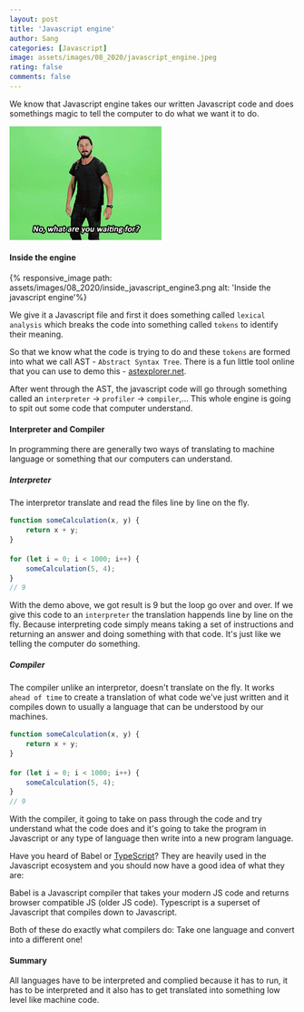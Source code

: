 ```yaml
---
layout: post
title: 'Javascript engine'
author: Sang
categories: [Javascript]
image: assets/images/08_2020/javascript_engine.jpeg
rating: false
comments: false
---
```


We know that Javascript engine takes our written Javascript code and does somethings magic to tell the computer to do what we want it to do.

![Just do it](/assets/images/08_2020/just_do_it.gif)

#### Inside the engine

{% responsive_image path: assets/images/08_2020/inside_javascript_engine3.png alt: 'Inside the javascript engine'%}

We give it a Javascript file and first it does something called `lexical analysis` which breaks the code into something called `tokens` to identify their meaning.

So that we know what the code is trying to do and these `tokens` are formed into what we call AST - `Abstract Syntax Tree`. There is a fun little tool online that you can use to demo this - [astexplorer.net](https://astexplorer.net/).

After went through the AST, the javascript code will go through something called an `interpreter` -> `profiler` -> `compiler`,... This whole engine is going to spit out some code that computer understand.

#### Interpreter and Compiler

In programming there are generally two ways of translating to machine language or something that our computers can understand.

##### Interpreter

The interpretor translate and read the files line by line on the fly.

```javascript
function someCalculation(x, y) {
	return x + y;
}

for (let i = 0; i < 1000; i++) {
	someCalculation(5, 4);
}
// 9
```

With the demo above, we got result is 9 but the loop go over and over. If we give this code to an `interpreter` the translation happends line by line on the fly. Because interpreting code simply means taking a set of instructions and returning an answer and doing something with that code. It's just like we telling the computer do something.

##### Compiler

The compiler unlike an interpretor, doesn't translate on the fly. It works `ahead of time` to create a translation of what code we've just written and it compiles down to usually a language that can be understood by our machines.

```javascript
function someCalculation(x, y) {
	return x + y;
}

for (let i = 0; i < 1000; i++) {
	someCalculation(5, 4);
}
// 9
```

With the compiler, it going to take on pass through the code and try understand what the code does and it's going to take the program in Javascript or any type of language then write into a new program language.

Have you heard of Babel or [TypeScript](https://www.typescriptlang.org/)? They are heavily used in the Javascript ecosystem and you should now have a good idea of what they are:

Babel is a Javascript compiler that takes your modern JS code and returns browser compatible JS (older JS code).
Typescript is a superset of Javascript that compiles down to Javascript.

Both of these do exactly what compilers do: Take one language and convert into a different one!

#### Summary

All languages have to be interpreted and complied because it has to run, it has to be interpreted and it also has to get translated into something low level like machine code.
